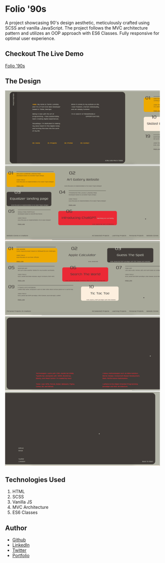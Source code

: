 # Folio '90s

A project showcasing 90's design aesthetic, meticulously crafted using SCSS and vanilla JavaScript. The project follows the MVC architecture pattern and utilizes an OOP approach with ES6 Classes. Fully responsive for optimal user experience.

## Checkout The Live Demo

[Folio '90s](https://peachportfolio90s.netlify.app/)

## The Design

![peachfolio90s - Desktop](https://raw.githubusercontent.com/Peac-h/peachfolio90s/main/Screen%20Shot%202023-06-18%20at%205.55.02%20PM.png)
![peachfolio90s - Desktop](https://raw.githubusercontent.com/Peac-h/peachfolio90s/main/Screen%20Shot%202023-06-18%20at%201.45.33%20PM.png)
![peachfolio90s - Desktop](https://raw.githubusercontent.com/Peac-h/peachfolio90s/main/Screen%20Shot%202023-06-18%20at%201.46.01%20PM.png)
![peachfolio90s - Desktop](https://raw.githubusercontent.com/Peac-h/peachfolio90s/main/Screen%20Shot%202023-06-18%20at%201.59.27%20PM.png)
![peachfolio90s - Desktop](https://raw.githubusercontent.com/Peac-h/peachfolio90s/main/Screen%20Shot%202023-06-18%20at%201.59.08%20PM.png)

## Technologies Used

1. HTML
2. SCSS
3. Vanilla JS
4. MVC Architecture
5. ES6 Classes

## Author

- [Github](https://github.com/Peac-h)
- [LinkedIn](https://www.linkedin.com/in/tamta-lomidze-b336b9266/)
- [Twitter](https://twitter.com/p6eac_h)
- [Portfolio]([https://peachfolio90s.com/](https://peachportfolio90s.netlify.app/))
